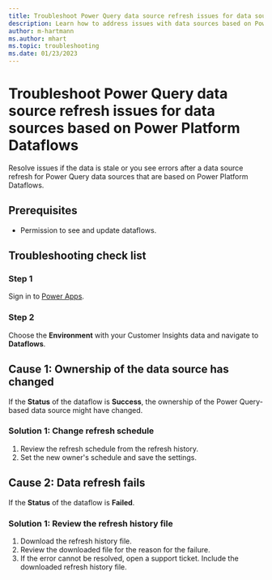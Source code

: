 ```yaml
---
title: Troubleshoot Power Query data source refresh issues for data sources based on Power Platform Dataflows
description: Learn how to address issues with data sources based on Power Platform Dataflows in Dynamics 36 Customer Insights.
author: m-hartmann
ms.author: mhart
ms.topic: troubleshooting 
ms.date: 01/23/2023
---
```


# Troubleshoot Power Query data source refresh issues for data sources based on Power Platform Dataflows

Resolve issues if the data is stale or you see errors after a data source refresh for Power Query data sources that are based on Power Platform Dataflows.

## Prerequisites

- Permission to see and update dataflows.

## Troubleshooting check list

### Step 1

Sign in to [Power Apps](https://make.powerapps.com).

### Step 2

Choose the **Environment** with your Customer Insights data and navigate to **Dataflows**.

## Cause 1: Ownership of the data source has changed

If the **Status** of the dataflow is **Success**, the ownership of the Power Query-based data source might have changed.

### Solution 1: Change refresh schedule

   1. Review the refresh schedule from the refresh history.
   1. Set the new owner's schedule and save the settings.

## Cause 2: Data refresh fails

If the **Status** of the dataflow is **Failed**.

### Solution 1: Review the refresh history file

   1. Download the refresh history file.
   1. Review the downloaded file for the reason for the failure.
   1. If the error cannot be resolved, open a support ticket. Include the downloaded refresh history file.
